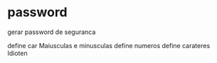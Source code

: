 # password
 gerar password de seguranca

define car Maiusculas e minusculas
define numeros
define carateres
Idioten 

